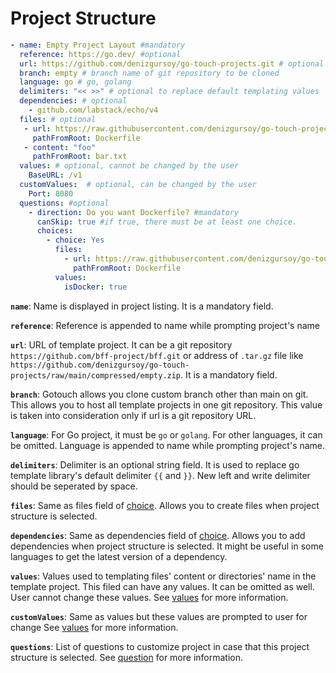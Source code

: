 # Project Structure

```yaml
- name: Empty Project Layout #mandatory 
  reference: https://go.dev/ #optional  
  url: https://github.com/denizgursoy/go-touch-projects.git # optional
  branch: empty # branch name of git repository to be cloned
  language: go # go, golang 
  delimiters: "<< >>" # optional to replace default templating values
  dependencies: # optional 
    - github.com/labstack/echo/v4
  files: # optional 
   - url: https://raw.githubusercontent.com/denizgursoy/go-touch-projects/main/Dockerfile
     pathFromRoot: Dockerfile
   - content: "foo"
     pathFromRoot: bar.txt
  values: # optional, cannot be changed by the user
    BaseURL: /v1
  customValues:  # optional, can be changed by the user
    Port: 8080
  questions: #optional
    - direction: Do you want Dockerfile? #mandatory
      canSkip: true #if true, there must be at least one choice. 
      choices:
        - choice: Yes
          files:
            - url: https://raw.githubusercontent.com/denizgursoy/go-touch-projects/main/Dockerfile
              pathFromRoot: Dockerfile
          values:
            isDocker: true
```

**`name`**: Name is displayed in project listing. It is a mandatory field.

**`reference`**: Reference is appended to name while prompting project's name

**`url`**: URL of template project. It can be a git repository `https://github.com/bff-project/bff.git`
or address of `.tar.gz` file like `https://github.com/denizgursoy/go-touch-projects/raw/main/compressed/empty.zip`. It
is a mandatory field.

**`branch`**: Gotouch allows you clone custom branch other than main on git. This allows you to host
all template projects in one git repository. This value is taken into consideration only if url is a git repository URL.

**`language`**: For Go project, it must be `go` or `golang`. For other languages, it can be omitted. Language is
appended to name while prompting project's name.

**`delimiters`**: Delimiter is an optional string field. It is used to replace go template library's default delimiter `{{`
and `}}`. New left and write delimiter should be seperated by space.

**`files`**: Same as files field of [choice](./choice.md). Allows you to create files when project structure is selected.

**`dependencies`**: Same as dependencies field of [choice](./choice.md). Allows you to add dependencies when project structure is selected.
It might be useful in some languages to get the latest version of a dependency.

**`values`**: Values used to templating files' content or directories' name in the template project. This filed can have
any values. It can be omitted as well. User cannot change these values.
See [values](./values) for more information.

**`customValues`**: Same as values but these values are prompted to user for change
See [values](./values) for more information.


**`questions`**: List of questions to customize project in case that this project structure is selected.
See [question](./question) for more information.

